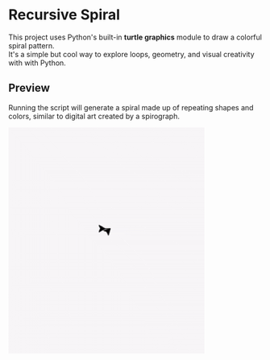 # Recursive Spiral 

This project uses Python's built-in **turtle graphics** module to draw a colorful spiral pattern.  
It's a simple but cool way to explore loops, geometry, and visual creativity with with Python.


## Preview
Running the script will generate a spiral made up of repeating shapes and colors, similar to digital art created by a spirograph.

![Turtles](Image-Header/Turtles.gif)
